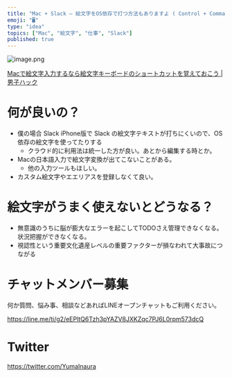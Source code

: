 ```yaml
---
title: "Mac + Slack – 絵文字をOS依存で打つ方法もありますよ ( Control + Commahd + Space )"
emoji: "🖥"
type: "idea"
topics: ["Mac", "絵文字", "仕事", "Slack"]
published: true
---
```



![image.png](https://qiita-image-store.s3.amazonaws.com/0/89618/ef4ff7bb-4e90-fe7f-6997-def146141cc4.png)

[Macで絵文字入力するなら絵文字キーボードのショートカットを覚えておこう | 男子ハック](https://www.danshihack.com/2016/05/21/junp/mac-keyboard-emoji.html)

# 何が良いの？

- 僕の場合 Slack iPhone版で Slack の絵文字テキストが打ちにくいので、OS依存の絵文字を使ってたりする
  - クラウド的に利用法は統一した方が良い。あとから編集する時とか。
- Macの日本語入力で絵文字変換が出てこないことがある。
  - 他の入力ツールもほしい。
- カスタム絵文字やエエリアスを登録しなくて良い。

# 絵文字がうまく使えないとどうなる？

- 無意識のうちに脳が膨大なエラーを起こしてTODOさえ管理できなくなる。状況把握ができなくなる。
- 視認性という重要文化遺産レベルの重要ファクターが損なわれて大事故につながる








<!-- Update From Qiita API -->

# チャットメンバー募集


何か質問、悩み事、相談などあればLINEオープンチャットもご利用ください。

https://line.me/ti/g2/eEPltQ6Tzh3pYAZV8JXKZqc7PJ6L0rpm573dcQ





# Twitter


https://twitter.com/YumaInaura


<!-- Update From Qiita API -->


